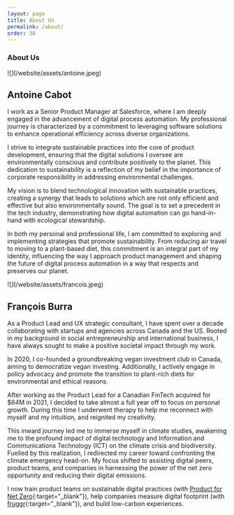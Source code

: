 ```yaml
---
layout: page
title: About Us
permalink: /about/
order: 30
---
```


### About Us

<div markdown="1" class="about-us-photo">
![](/website/assets/antoine.jpeg)
</div>

## Antoine Cabot

I work as a Senior Product Manager at Salesforce,
where I am deeply engaged in the advancement of digital
process automation. My professional journey is characterized
by a commitment to leveraging software solutions to
enhance operational efficiency across diverse organizations.

I strive to integrate sustainable practices into the core of
product development, ensuring that the digital solutions
I oversee are environmentally conscious and contribute
positively to the planet. This dedication to sustainability is
a reflection of my belief in the importance of corporate
responsibility in addressing environmental challenges.

My vision is to blend technological innovation with
sustainable practices, creating a synergy that leads to
solutions which are not only efficient and effective but also
environmentally sound. The goal is to set a precedent in the
tech industry, demonstrating how digital automation can go
hand-in-hand with ecological stewardship.

In both my personal and professional life, I am committed
to exploring and implementing strategies that promote sustainability. From reducing air travel to moving to a plant-based diet, this commitment is an integral part of my identity, influencing the way I approach product management and shaping the future of digital process automation in a way that respects and preserves our planet.

<div markdown="1" class="about-us-photo">
![](/website/assets/francois.jpeg)
</div>

## François Burra

As a Product Lead and UX strategic consultant, I have spent
over a decade collaborating with startups and agencies across
Canada and the US. Rooted in my background in social
entrepreneurship and international business, I have always
sought to make a positive societal impact through my work.

In 2020, I co-founded a groundbreaking vegan investment club
in Canada, aiming to democratize vegan investing. Additionally,
I actively engage in policy advocacy and promote the transition
to plant-rich diets for environmental and ethical reasons.

After working as the Product Lead for a Canadian FinTech
acquired for $64M in 2021, I decided to take almost a full year off
to focus on personal growth. During this time I underwent therapy
to help me reconnect with myself and my intuition, and reignited
my creativity.

This inward journey led me to immerse myself in climate studies,
awakening me to the profound impact of digital technology and
Information and Communications Technology (ICT) on the climate
crisis and biodiversity. Fuelled by this realization, I redirected my
career toward confronting the climate emergency head-on. My
focus shifted to assisting digital peers, product teams, and
companies in harnessing the power of the net zero opportunity
and reducing their digital emissions.

I now train product teams on sustainable digital practices (with
[Product for Net Zero](https://productfornetzero.com/){:target="_blank"}), help companies measure digital footprint
(with [fruggr](https://www.fruggr.io/){:target="_blank"}), and build low-carbon experiences.